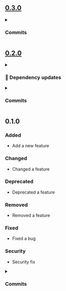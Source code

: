 ## [0.3.0](https://github.com/andrzejressel/pulumi-gestalt/compare/0.2.0...0.3.0)
<details>
<summary><h3>Commits</h3></summary>

- Some other feature [f44072f](https://github.com/andrzejressel/pulumi-gestalt/commit/f44072f143c25dc642eb18daece467de75a53fa9)
</details>

## [0.2.0](https://github.com/andrzejressel/pulumi-gestalt/compare/0.1.0...0.2.0)
<details>
<summary><h3>🤖 Dependency updates</h3></summary>

- Some renovate bot commit [41cf76d](https://github.com/andrzejressel/pulumi-gestalt/commit/41cf76d1c95a37f9d90cf32563fdbbecd09096b2)
</details>

<details>
<summary><h3>Commits</h3></summary>

- Some renovate bot commit [41cf76d](https://github.com/andrzejressel/pulumi-gestalt/commit/41cf76d1c95a37f9d90cf32563fdbbecd09096b2)
- Some feature [7a9e812](https://github.com/andrzejressel/pulumi-gestalt/commit/7a9e8120dbb9b89a7be404ae1c944961d7e18947)
</details>

## 0.1.0
### Added
- Add a new feature

### Changed
- Changed a feature

### Deprecated
- Deprecated a feature

### Removed
- Removed a feature

### Fixed
- Fixed a bug

### Security
- Security fix

<details>
<summary><h3>Commits</h3></summary>

- Add 6_security.yaml [fef18e8](https://github.com/andrzejressel/pulumi-gestalt/commit/fef18e8dcf942f01d4652f86c79a7d45a9b294ee)
- Add 5_fixed.yaml [0ab227e](https://github.com/andrzejressel/pulumi-gestalt/commit/0ab227e1a27be298977999a0f15141a07ccb2613)
- Add 4_removed.yaml [8e0bf6e](https://github.com/andrzejressel/pulumi-gestalt/commit/8e0bf6e2707a419feab6df2b871c7066f7aa84b6)
- Add 3_deprecated.yaml [b35f8d8](https://github.com/andrzejressel/pulumi-gestalt/commit/b35f8d8e5bf876fadcbee9267b593c4d5bbe7fb6)
- Add 2_changed.yaml [fb1e4e5](https://github.com/andrzejressel/pulumi-gestalt/commit/fb1e4e572703119391ab69bfb9557e52d0bd7d99)
- Add 1_added.yaml [6efea6a](https://github.com/andrzejressel/pulumi-gestalt/commit/6efea6a3d782a8bfabca304f79095bed0b20bfa9)
</details>

